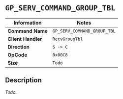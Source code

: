 # `GP_SERV_COMMAND_GROUP_TBL`

| Information               | Notes |
|---                        |---    |
| **Command Name**          | `GP_SERV_COMMAND_GROUP_TBL` |
| **Client Handler**        | `RecvGroupTbl` |
| **Direction**             | `S -> C` |
| **OpCode**                | `0x00C8` |
| **Size**                  | `Todo` |

## Description

_Todo._
